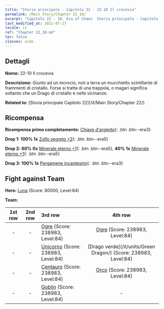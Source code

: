 ```yaml
---
title: "Storia principale - Capitolo 22 - 22-10 Il crocevia"
permalink: /Main Story/Chapter 22_10/
excerpt: "Capitolo 22 - 10. Era of Chaos  Storia principale - Capitolo 22_10. 22-10 Il crocevia"
last_modified_at: 2021-07-27
locale: it
ref: "Chapter 22_10.md"
toc: false
classes: wide
---
```


## Dettagli

 **Nome:** 22-10 Il crocevia

 **Descrizione:** Giunto ad un incrocio, noti a terra un mucchietto scintillante di frammenti di cristallo. Forse si tratta di una trappola, o magari significa soltanto che un Drago di cristallo è nelle vicinanze.

 **Related to:** [Storia principale Capitolo 22](/it/Main Story/Chapter 22/)

## Ricompensa

 **Ricompensa primo completamento:** [Chiave d'argento](/ItemsIT/con_693/){: .btn .btn--era3}

 **Drop 1:** **100% 1x** [Zolfo segreto +2](/ItemsIT/mat_78/){: .btn .btn--era5}

 **Drop 2:** **60% 0x** [Minerale eterno +1](/ItemsIT/mat_68/){: .btn .btn--era5}, **40% 1x** [Minerale eterno +1](/ItemsIT/mat_68/){: .btn .btn--era5}

 **Drop 3:** **100% 1x** [Pergamene incantesimi](/ItemsIT/con_694/){: .btn .btn--era3}


## Fight against Team
 **Hero:** [Luna](/it/heroes/Luna/) (Score: 80000, Level:84)

 **Team:**


  | 1st row | 2nd row | 3rd row | 4th row |
  |:----:|:----:|:----|:----:|
  | - | - | [Ogre](/it/units/Ogre/) (Score: 238983, Level:84)  | [Ogre](/it/units/Ogre/) (Score: 238983, Level:84)  |
  | - | - | [Unicorno](/it/units/Unicorn/) (Score: 238983, Level:84)  | [Drago verde](/it/units/Green Dragon/) (Score: 238983, Level:84)  |
  | - | - | [Centauro](/it/units/Centaur/) (Score: 238983, Level:84)  | [Orco](/it/units/Orc/) (Score: 238983, Level:84)  |
  | - | - | [Goblin](/it/units/Goblin/) (Score: 238983, Level:84)  | - |



